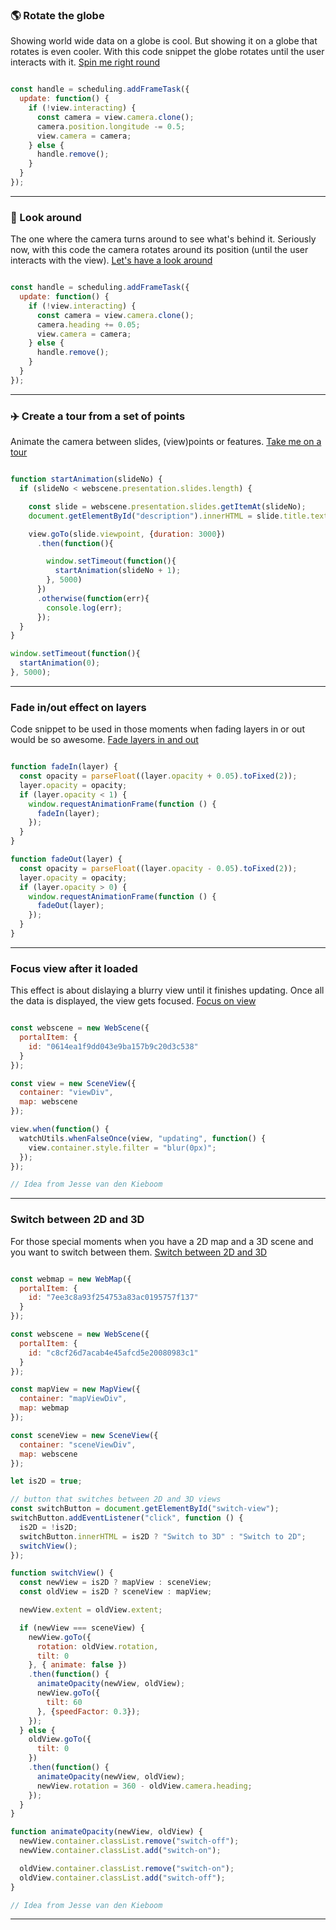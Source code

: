 ### 🌎 Rotate the globe

Showing world wide data on a globe is cool. But showing it on a globe that rotates is even cooler. With this code snippet the globe rotates until the user interacts with it. [Spin me right round](rotate-the-globe.html)

```js

const handle = scheduling.addFrameTask({
  update: function() {
    if (!view.interacting) {
      const camera = view.camera.clone();
      camera.position.longitude -= 0.5;
      view.camera = camera;
    } else {
      handle.remove();
    }
  }
});
```

---

### 👀 Look around

The one where the camera turns around to see what's behind it. Seriously now, with this code the camera rotates around its position (until the user interacts with the view). [Let's have a look around](have-a-look-around.html)

```js

const handle = scheduling.addFrameTask({
  update: function() {
    if (!view.interacting) {
      const camera = view.camera.clone();
      camera.heading += 0.05;
      view.camera = camera;
    } else {
      handle.remove();
    }
  }
});

```

---

### ✈️ Create a tour from a set of points

Animate the camera between slides, (view)points or features. [Take me on a tour](create-a-tour.html)

```js

function startAnimation(slideNo) {
  if (slideNo < webscene.presentation.slides.length) {

    const slide = webscene.presentation.slides.getItemAt(slideNo);
    document.getElementById("description").innerHTML = slide.title.text;

    view.goTo(slide.viewpoint, {duration: 3000})
      .then(function(){

        window.setTimeout(function(){
          startAnimation(slideNo + 1);
        }, 5000)
      })
      .otherwise(function(err){
        console.log(err);
      });
  }
}

window.setTimeout(function(){
  startAnimation(0);
}, 5000);
```

---

### Fade in/out effect on layers

Code snippet to be used in those moments when fading layers in or out would be so awesome. [Fade layers in and out](fade-in-out-layers.html)

```js

function fadeIn(layer) {
  const opacity = parseFloat((layer.opacity + 0.05).toFixed(2));
  layer.opacity = opacity;
  if (layer.opacity < 1) {
    window.requestAnimationFrame(function () {
      fadeIn(layer);
    });
  }
}

function fadeOut(layer) {
  const opacity = parseFloat((layer.opacity - 0.05).toFixed(2));
  layer.opacity = opacity;
  if (layer.opacity > 0) {
    window.requestAnimationFrame(function () {
      fadeOut(layer);
    });
  }
}
```

---

### Focus view after it loaded

This effect is about dislaying a blurry view until it finishes updating. Once all the data is displayed, the view gets focused. [Focus on view](blur-focus.html)

```js

const webscene = new WebScene({
  portalItem: {
    id: "0614ea1f9dd043e9ba157b9c20d3c538"
  }
});

const view = new SceneView({
  container: "viewDiv",
  map: webscene
});

view.when(function() {
  watchUtils.whenFalseOnce(view, "updating", function() {
    view.container.style.filter = "blur(0px)";
  });
});

// Idea from Jesse van den Kieboom
```

---

### Switch between 2D and 3D

For those special moments when you have a 2D map and a 3D scene and you want to switch between them. [Switch between 2D and 3D](switch-2d-3d.html)

```js

const webmap = new WebMap({
  portalItem: {
    id: "7ee3c8a93f254753a83ac0195757f137"
  }
});

const webscene = new WebScene({
  portalItem: {
    id: "c8cf26d7acab4e45afcd5e20080983c1"
  }
});

const mapView = new MapView({
  container: "mapViewDiv",
  map: webmap
});

const sceneView = new SceneView({
  container: "sceneViewDiv",
  map: webscene
});

let is2D = true;

// button that switches between 2D and 3D views
const switchButton = document.getElementById("switch-view");
switchButton.addEventListener("click", function () {
  is2D = !is2D;
  switchButton.innerHTML = is2D ? "Switch to 3D" : "Switch to 2D";
  switchView();
});

function switchView() {
  const newView = is2D ? mapView : sceneView;
  const oldView = is2D ? sceneView : mapView;

  newView.extent = oldView.extent;

  if (newView === sceneView) {
    newView.goTo({
      rotation: oldView.rotation,
      tilt: 0
    }, { animate: false })
    .then(function() {
      animateOpacity(newView, oldView);
      newView.goTo({
        tilt: 60
      }, {speedFactor: 0.3});
    });
  } else {
    oldView.goTo({
      tilt: 0
    })
    .then(function() {
      animateOpacity(newView, oldView);
      newView.rotation = 360 - oldView.camera.heading;
    });
  }
}

function animateOpacity(newView, oldView) {
  newView.container.classList.remove("switch-off");
  newView.container.classList.add("switch-on");

  oldView.container.classList.remove("switch-on");
  oldView.container.classList.add("switch-off");
}

// Idea from Jesse van den Kieboom
```

---
